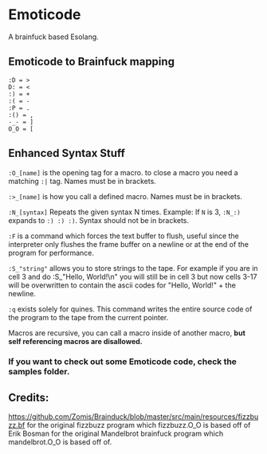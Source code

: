 # Emoticode
A brainfuck based Esolang.

## Emoticode to Brainfuck mapping
```
:D = >
D: = <
:) = +
:( = -
:P = .
:() = ,
-_- = ]
O_O = [
```

## Enhanced Syntax Stuff

```:O_[name]``` is the opening tag for a macro. to close a macro you need a matching ```:|``` tag. Names must be in brackets.

```:>_[name]``` is how you call a defined macro. Names must be in brackets.

```:N_[syntax]``` Repeats the given syntax N times. Example: If ```N``` is 3, ```:N_:)``` expands to ```:) :) :)```. Syntax should not be in brackets.

```:F``` is a command which forces the text buffer to flush, useful since the interpreter only flushes the frame buffer on a newline or at the end of the program for performance.

```:S_"string"``` allows you to store strings to the tape. For example if you are in cell 3 and do :S_"Hello, World!\n" you will still be in cell 3 but now cells 3-17 will be overwritten to contain the ascii codes for "Hello, World!" + the newline.

```:q``` exists solely for quines. This command writes the entire source code of the program to the tape from the current pointer.

Macros are recursive, you can call a macro inside of another macro, **but self referencing macros are disallowed.**

### If you want to check out some Emoticode code, check the samples folder.


## Credits:

https://github.com/Zomis/Brainduck/blob/master/src/main/resources/fizzbuzz.bf for the original fizzbuzz program which fizzbuzz.O_O is based off of
Erik Bosman for the original Mandelbrot brainfuck program which mandelbrot.O_O is based off of.

